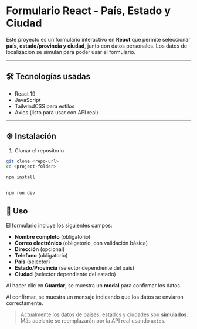 # Formulario React - País, Estado y Ciudad

Este proyecto es un formulario interactivo en **React** que permite seleccionar **país, estado/provincia y ciudad**, junto con datos personales. Los datos de localización se simulan para poder usar el formulario.

---

## 🛠 Tecnologías usadas

- React 19
- JavaScript
- TailwindCSS para estilos
- Axios (listo para usar con API real)

---

## ⚙️ Instalación

1. Clonar el repositorio

```bash
git clone <repo-url>
cd <project-folder>

npm install


npm run dev

```

## 📝 Uso

El formulario incluye los siguientes campos:

- **Nombre completo** (obligatorio)
- **Correo electrónico** (obligatorio, con validación básica)
- **Dirección** (opcional)
- **Telefono** (obligatorio)
- **País** (selector)
- **Estado/Provincia** (selector dependiente del país)
- **Ciudad** (selector dependiente del estado)

Al hacer clic en **Guardar**, se muestra un **modal** para confirmar los datos.

Al confirmar, se muestra un mensaje indicando que los datos se enviaron correctamente.

> Actualmente los datos de países, estados y ciudades son **simulados**. Más adelante se reemplazarán por la API real usando `axios`.
